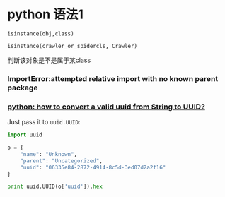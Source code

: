 # python 语法1

`isinstance(obj,class)`

`isinstance(crawler_or_spidercls, Crawler)`

判断该对象是不是属于某class

### ImportError:attempted relative import with no known parent package

### [python: how to convert a valid uuid from String to UUID?](https://stackoverflow.com/questions/15859156/python-how-to-convert-a-valid-uuid-from-string-to-uuid)

Just pass it to `uuid.UUID`:

```py
import uuid

o = {
    "name": "Unknown",
    "parent": "Uncategorized",
    "uuid": "06335e84-2872-4914-8c5d-3ed07d2a2f16"
}

print uuid.UUID(o['uuid']).hex
```

